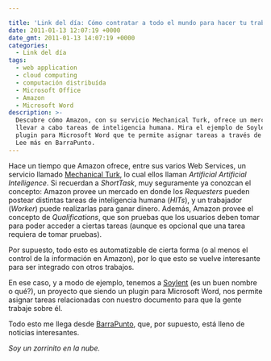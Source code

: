 ```yaml
---

title: 'Link del día: Cómo contratar a todo el mundo para hacer tu trabajo'
date: 2011-01-13 12:07:19 +0000
date_gmt: 2011-01-13 14:07:19 +0000
categories:
  - Link del día
tags:
  - web application
  - cloud computing
  - computación distribuída
  - Microsoft Office
  - Amazon
  - Microsoft Word
description: >-
  Descubre cómo Amazon, con su servicio Mechanical Turk, ofrece un mercado para
  llevar a cabo tareas de inteligencia humana. Mira el ejemplo de Soylent, un
  plugin para Microsoft Word que te permite asignar tareas a través de la nube.
  Lee más en BarraPunto.
---
```




Hace un tiempo que Amazon ofrece, entre sus varios Web Services, un servicio llamado [Mechanical Turk](http://www.mturk.com/), lo cual ellos llaman _Artificial Artificial Intelligence_. Si recuerdan a _ShortTask_, muy seguramente ya conozcan el concepto: Amazon provee un mercado en donde los _Requesters_ pueden postear distintas tareas de inteligencia humana (_HITs_), y un trabajador (_Worker_) puede realizarlas para ganar dinero. Además, Amazon provee el concepto de _Qualifications_, que son pruebas que los usuarios deben tomar para poder acceder a ciertas tareas (aunque es opcional que una tarea requiera de tomar pruebas).

Por supuesto, todo esto es automatizable de cierta forma (o al menos el control de la información en Amazon), por lo que esto se vuelve interesante para ser integrado con otros trabajos.

En ese caso, y a modo de ejemplo, tenemos a [Soylent](http://code.google.com/p/soylent/) (es un buen nombre o qué?), un proyecto que siendo un plugin para Microsoft Word, nos permite asignar tareas relacionadas con nuestro documento para que la gente trabaje sobre él.

Todo esto me llega desde [BarraPunto](http://softlibre.barrapunto.com/article.pl?sid=10/10/12/0843201), que, por supuesto, está lleno de noticias interesantes.

_Soy un zorrinito en la nube._
